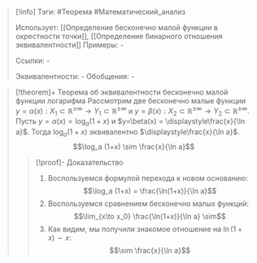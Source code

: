 > [!info]
> Тэги: #Теорема #Математический_анализ   
> 
> Использует: [[Определение бесконечно малой функции в окрестности точки]], [[Определение бинарного отношения эквивалентности]]
> Примеры: *-*
> 
> Ссылки: *-*
> 
> Эквивалентности: *-*
> Обобщения: *-*

> [!theorem]+ Теорема об эквивалентности бесконечно малой функции логарифма
> Рассмотрим две бесконечно малые функции $y=\alpha(x):X_1 \subset \mathbb{R^{\pm\infty}}\rightarrow Y_1 \subset \mathbb{R^{\pm\infty}}$ и $y=\beta(x):X_2 \subset \mathbb{R^{\pm\infty}}\rightarrow Y_2 \subset \mathbb{R^{\pm\infty}}$. Пусть $y=\alpha(x) = \log_a (1+x)$ и $y=\beta(x) = \displaystyle\frac{x}{\ln a}$. Тогда $\log_a (1+x)$ эквивалентно $\displaystyle\frac{x}{\ln a}$.
> $$\log_a (1+x) \sim \frac{x}{\ln a}$$
> > [!proof]- Доказательство
> > 1. Воспользуемся формулой перехода к новом основанию: $$\log_a (1+x) = \frac{\ln(1+x)}{\ln a}$$ 
> > 2. Воспользуемся сравнением бесконечно малых функций: $$\lim_{x\to x_0} \frac{\ln(1+x)}{\ln a} \sim$$
> > 3. Как видим, мы получили знакомое отношение на $\ln (1+x) \sim x$: $$\sim \frac{x}{\ln a}$$ 
